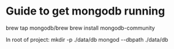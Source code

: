 # Guide to get mongodb running

brew tap mongodb/brew
brew install mongodb-community

In root of project: mkdir -p ./data/db
mongod --dbpath ./data/db
